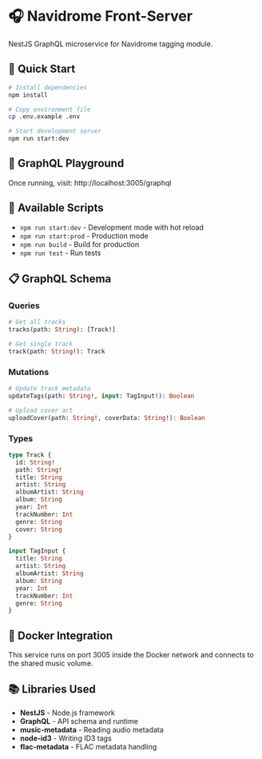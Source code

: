 # 🎧 Navidrome Front-Server

NestJS GraphQL microservice for Navidrome tagging module.

## 🚀 Quick Start

```bash
# Install dependencies
npm install

# Copy environment file
cp .env.example .env

# Start development server
npm run start:dev
```

## 📡 GraphQL Playground

Once running, visit: http://localhost:3005/graphql

## 🔧 Available Scripts

- `npm run start:dev` - Development mode with hot reload
- `npm run start:prod` - Production mode
- `npm run build` - Build for production
- `npm run test` - Run tests

## 📋 GraphQL Schema

### Queries
```graphql
# Get all tracks
tracks(path: String): [Track!]

# Get single track
track(path: String!): Track
```

### Mutations
```graphql
# Update track metadata
updateTags(path: String!, input: TagInput!): Boolean

# Upload cover art
uploadCover(path: String!, coverData: String!): Boolean
```

### Types
```graphql
type Track {
  id: String!
  path: String!
  title: String
  artist: String
  albumArtist: String
  album: String
  year: Int
  trackNumber: Int
  genre: String
  cover: String
}

input TagInput {
  title: String
  artist: String
  albumArtist: String
  album: String
  year: Int
  trackNumber: Int
  genre: String
}
```

## 🐳 Docker Integration

This service runs on port 3005 inside the Docker network and connects to the shared music volume.

## 📚 Libraries Used

- **NestJS** - Node.js framework
- **GraphQL** - API schema and runtime
- **music-metadata** - Reading audio metadata
- **node-id3** - Writing ID3 tags
- **flac-metadata** - FLAC metadata handling
